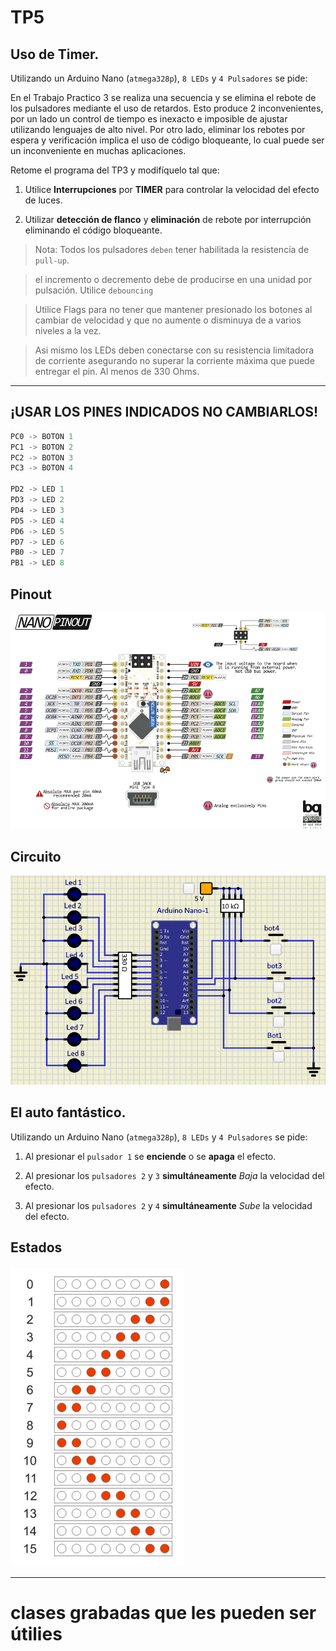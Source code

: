 # TP5

## Uso de Timer. 

Utilizando un Arduino Nano (`atmega328p`), `8 LEDs` y `4 Pulsadores` se pide:

En el Trabajo Practico 3 se realiza una secuencia y se elimina el rebote de los pulsadores
mediante el uso de retardos. Esto produce 2 inconvenientes, por un lado un control de tiempo
es inexacto e imposible de ajustar utilizando lenguajes de alto nivel. Por otro lado, eliminar los
rebotes por espera y verificación implica el uso de código bloqueante, lo cual puede ser un inconveniente en muchas aplicaciones.

Retome el programa del TP3 y modifíquelo tal que:

1. Utilice **Interrupciones** por **TIMER** para controlar la velocidad del efecto de luces.

2.  Utilizar **detección de flanco** y **eliminación** de rebote por interrupción eliminando el código
bloqueante.

> Nota: Todos los pulsadores `deben` tener habilitada la resistencia de `pull-up`.

> el incremento o decremento debe de producirse en una unidad por pulsación. Utilice `debouncing` 

> Utilice Flags para no tener que mantener presionado los botones al cambiar de velocidad y que no aumente o disminuya de a varios niveles a la vez.

> Asi mismo los LEDs deben conectarse con su resistencia limitadora de corriente asegurando no superar la corriente máxima que puede entregar el pin. Al menos de 330 Ohms.

---

## ¡USAR LOS PINES INDICADOS NO CAMBIARLOS!

``` C
PC0 -> BOTON 1 
PC1 -> BOTON 2 
PC2 -> BOTON 3 
PC3 -> BOTON 4

PD2 -> LED 1   
PD3 -> LED 2 
PD4 -> LED 3
PD5 -> LED 4 
PD6 -> LED 5 
PD7 -> LED 6
PB0 -> LED 7
PB1 -> LED 8

```
## Pinout

![PINOUT](Arduino-Nano-Pinout.png "pinout")

## Circuito

![Circuito](circuito.png "circuito")


## El auto fantástico. 

Utilizando un Arduino Nano (`atmega328p`), `8 LEDs` y `4 Pulsadores` se pide:

1. Al presionar el `pulsador 1` se **enciende** o se **apaga** el efecto.

2.  Al presionar los `pulsadores 2` y `3` **simultáneamente** *Baja* la velocidad del efecto.

3. Al presionar los `pulsadores 2` y `4` **simultáneamente** *Sube* la velocidad del efecto.

## Estados
![estados](estados.png "estados")

---
# clases grabadas que les pueden ser útilies 

